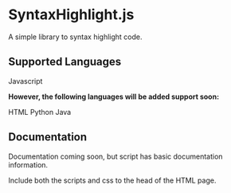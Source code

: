 # SyntaxHighlight.js

A simple library to syntax highlight code.

## Supported Languages
Javascript

**However, the following languages will be added support soon:**

HTML
Python
Java

## Documentation
Documentation coming soon, but script has basic documentation information.

Include both the scripts and css to the head of the HTML page.
